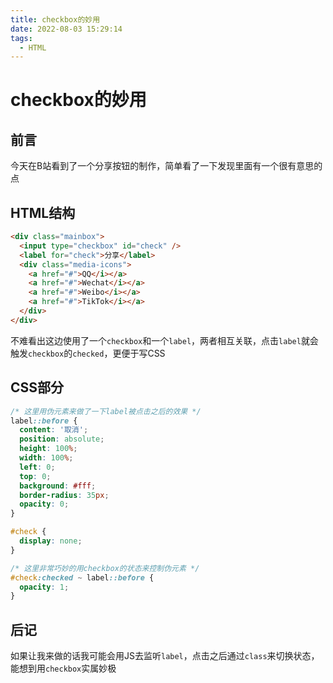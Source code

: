 ```yaml
---
title: checkbox的妙用
date: 2022-08-03 15:29:14
tags: 
  - HTML
---
```


# checkbox的妙用

## 前言

今天在B站看到了一个分享按钮的制作，简单看了一下发现里面有一个很有意思的点

## HTML结构

```html
<div class="mainbox">
  <input type="checkbox" id="check" />
  <label for="check">分享</label>
  <div class="media-icons">
    <a href="#">QQ</i></a>
    <a href="#">Wechat</i></a>
    <a href="#">Weibo</i></a>
    <a href="#">TikTok</i></a>
  </div>
</div>
```

不难看出这边使用了一个`checkbox`和一个`label`，两者相互关联，点击`label`就会触发`checkbox`的`checked`，更便于写CSS

## CSS部分

```css
/* 这里用伪元素来做了一下label被点击之后的效果 */
label::before {
  content: '取消';
  position: absolute;
  height: 100%;
  width: 100%;
  left: 0;
  top: 0;
  background: #fff;
  border-radius: 35px;
  opacity: 0;
}

#check {
  display: none;
}

/* 这里非常巧妙的用checkbox的状态来控制伪元素 */
#check:checked ~ label::before {
  opacity: 1;
}
```

## 后记

如果让我来做的话我可能会用JS去监听`label`，点击之后通过`class`来切换状态，能想到用`checkbox`实属妙极

